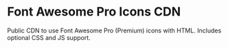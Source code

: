 # Font Awesome Pro Icons CDN
<link href="https://cdn.jsdelivr.net/gh/Alishan551797/css-cdn-links@main/css/all.css" rel="stylesheet">
Public CDN to use Font Awesome Pro (Premium) icons with HTML. Includes optional CSS and JS support.
